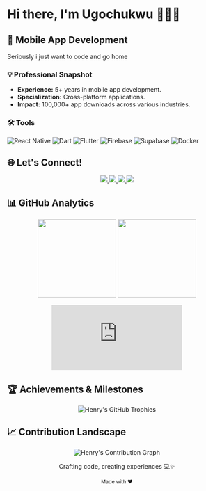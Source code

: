 # Hi there, I'm Ugochukwu 👨‍💻🚀

## 📱 Mobile App Development

Seriously i just want to code and go home 

### 💡 Professional Snapshot
- **Experience:** 5+ years in mobile app development.
- **Specialization:** Cross-platform applications.
- **Impact:** 100,000+ app downloads across various industries.

### 🛠️ Tools
![React Native](https://img.shields.io/badge/-React_Native-61DAFB?style=flat-square&logo=react&logoColor=white)
![Dart](https://img.shields.io/badge/-Dart-0175C2?style=flat-square&logo=dart&logoColor=white)
![Flutter](https://img.shields.io/badge/-Flutter-02569B?style=flat-square&logo=flutter&logoColor=white)
![Firebase](https://img.shields.io/badge/-Firebase-FFCA28?style=flat-square&logo=firebase&logoColor=black)
![Supabase](https://img.shields.io/badge/-Supabase-3ECF8E?style=flat-square&logo=supabase&logoColor=white)
![Docker](https://img.shields.io/badge/-Docker-2496ED?style=flat-square&logo=docker&logoColor=white)

## 🌐 Let's Connect!

<div align="center">
  <a href="https://wa.me/2347012053471?text=Hello Henry I need you for a gig">
    <img src="https://img.shields.io/badge/WhatsApp-25D366?style=for-the-badge&logo=whatsapp&logoColor=white" />
  </a>
  <a href="https://twitter.com/henry_dykee">
    <img src="https://img.shields.io/badge/Twitter-1DA1F2?style=for-the-badge&logo=twitter&logoColor=white" />
  </a>
  <a href="https://www.linkedin.com/in/ugochukwu-dike-33027b175/">
    <img src="https://img.shields.io/badge/LinkedIn-0077B5?style=for-the-badge&logo=linkedin&logoColor=white" />
  </a>
  <a href="mailto:dykeehenry@gmail.com">
    <img src="https://img.shields.io/badge/Email-D14836?style=for-the-badge&logo=gmail&logoColor=white" />
  </a>
</div>

## 📊 GitHub Analytics

<div align="center">
  <img height="180em" src="https://github-readme-stats.vercel.app/api?username=Henrydykee&show_icons=true&theme=tokyonight&include_all_commits=true&count_private=true"/>
  <img height="180em" src="https://github-readme-stats.vercel.app/api/top-langs/?username=Henrydykee&layout=compact&langs_count=7&theme=tokyonight"/>
  <figure><embed src="https://wakatime.com/share/@henrydykee/818e1231-7211-412c-b41a-d3f383354548.svg"></embed></figure>
</div>

## 🏆 Achievements & Milestones

<div align="center">
  <img src="https://github-profile-trophy.vercel.app/?username=Henrydykee&theme=tokyonight&column=7&margin-w=15&margin-h=15" alt="Henry's GitHub Trophies" />
</div>

## 📈 Contribution Landscape

<div align="center">
  <img src="https://github-readme-activity-graph.vercel.app/graph?username=Henrydykee&theme=tokyo-night" alt="Henry's Contribution Graph" />
</div>
<div align="center">
  <p>Crafting code, creating experiences 💻✨</p>
  <sub>Made with ❤️ </sub>
</div>
